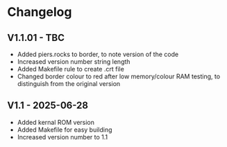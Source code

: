 # Changelog

## V1.1.01 - TBC

- Added piers.rocks to border, to note version of the code
- Increased version number string length
- Added Makefile rule to create .crt file
- Changed border colour to red after low memory/colour RAM testing, to distinguish from the original version

## V1.1 - 2025-06-28

- Added kernal ROM version
- Added Makefile for easy building
- Increased version number to 1.1